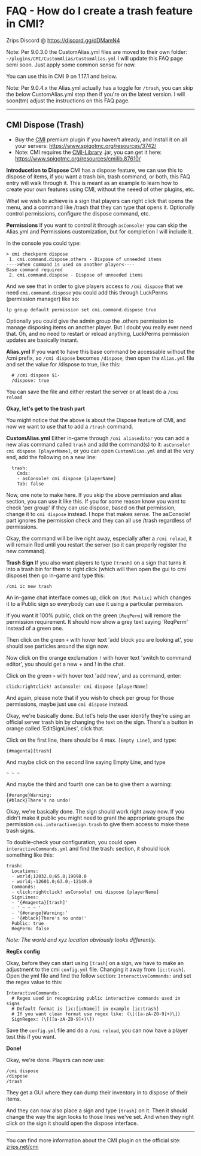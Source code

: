 # FAQ - How do I create a trash feature in CMI?

Zrips Discord @ https://discord.gg/dDMamN4

Note: Per 9.0.3.0 the CustomAlias.yml files are moved to their own folder: `~/plugins/CMI/CustomAlias/CustomAlias.yml` I will update this FAQ page semi soon. Just apply some common sense for now.

You can use this in CMI 9 on 1.17.1 and below.

Note: Per 9.0.4.x the Alias.yml actually has a toggle for `/trash`, you can skip the below CustomAlias.yml step then if you're on the latest version. I will soon(tm) adjust the instructions on this FAQ page.

---

## CMI Dispose (Trash)

- Buy the [CMI](https://www.zrips.net/cmi/) premium plugin if you haven't already, and Install it on all your servers: <https://www.spigotmc.org/resources/3742/>
- Note: CMI requires the [CMI-Library](https://github.com/mrfdev/CMI/edit/master/Resources/FAQ/cmi-library.md) .jar, you can get it here: <https://www.spigotmc.org/resources/cmilib.87610/>


**Introducetion to Dispose**
CMI has a dispose feature, we can use this to dispose of items, if you want a trash bin, trash command, or both, this FAQ entry will walk through it. This is meant as an example to learn how to create your own features using CMI, without the neeed of other plugins, etc.

What we wish to achieve is a sign that players can right click that opens the menu, and a command like /trash that they can type that opens it. Optionally control permissions, configure the dispose command, etc. 


**Permissions**
If you want to control it through `asConsole!` you can skip the Alias.yml and Permissions customization, but for completion I will include it. 

In the console you could type:
```
> cmi checkperm dispose
 1. cmi.command.dispose.others - Dispose of unneeded items
---->When command is used on another player<----
Base command required
 2. cmi.command.dispose - Dispose of unneeded items
```
And we see that in order to give players access to `/cmi dispose` that we need `cmi.command.dispose` you could add this through LuckPerms (permission manager) like so:
```
lp group default permission set cmi.command.dispose true
```
Optionally you could give the admin group the .others permission to manage disposing items on another player. But I doubt you really ever need that. Oh, and no need to restart or reload anything, LuckPerms permission updates are basically instant.


**Alias.yml**
If you want to have this base command be accessable without the /cmi prefix, so `/cmi dispose` becomes `/dispose`, then open the `Alias.yml` file and set the value for /dispose to true, like this:
```
  # /cmi dispose $1-
  /dispose: true
```
You can save the file and either restart the server or at least do a `/cmi reload`


**Okay, let's get to the trash part**

You might notice that the above is about the Dispose feature of CMI, and now we want to use that to add a `/trash` command. 


**CustomAlias.yml**
Either in-game through `/cmi aliaseditor` you can add a new alias command called `trash` and add the command(s) to it: `asConsole! cmi dispose [playerName]`, or you can open `CustomAlias.yml` and at the very end, add the following on a new line:
```
  trash:
    Cmds:
    - asConsole! cmi dispose [playerName]
    Tab: false
```
Now, one note to make here. If you skip the above permission and alias section, you can use it like this. If you for some reason know you want to check 'per group' if they can use dispose, based on that permission, change it to `cmi dispose` instead. I hope that makes sense. The asConsole! part ignores the permission check and they can all use /trash regardless of permissions.

Okay, the command will be live right away, especially after a `/cmi reload`, it will remain Red until you restart the server (so it can properly register the new command).


**Trash Sign**
If you also want players to type `[trash]` on a sign that turns it into a trash bin for them to right click (which will then open the gui to cmi dispose) then go in-game and type this:
```
/cmi ic new trash
```
An in-game chat interface comes up, click on `[Not Public]` which changes it to a Public sign so everybody can use it using a particular permission.

If you want it 100% public, click on the green `[ReqPerm]` will remore the permission requirement. It should now show a grey text saying 'ReqPerm' instead of a green one.

Then click on the green `+` with hover text 'add block you are looking at', you should see particles around the sign now.

Now click on the orange exclamation `!` with hover text 'switch to command editor', you should get a new + and ! in the chat. 

Click on the green `+` with hover text 'add new', and as command, enter:
```
click:rightclick! asConsole! cmi dispose [playerName]
```
And again, please note that if you wish to check per group for those permissions, maybe just use `cmi dispose` instead.

Okay, we're basically done. But let's help the user identify they're using an official server trash bin by changing the text on the sign. There's a button in orange called 'EditSignLines', click that.

Click on the first line, there should be 4 max. `[Empty Line]`, and type:
```
{#magenta}[trash]
```
And maybe click on the second line saying Empty Line, and type 
```
~ ~ ~
```
And maybe the third and fourth one can be to give them a warning:
```
{#orange}Warning:
{#black}There's no undo!
```

Okay, we're basically done. The sign should work right away now. If you didn't make it public you might need to grant the appropriate groups the permission `cmi.interactivesign.trash` to give them access to make these trash signs.

To double-check your configuration, you could open `interactiveCommands.yml` and find the trash: section, it should look something like this:
```
trash:
  Locations:
  - world;12032.0;65.0;19098.0
  - world;-12601.0;63.0;-12149.0
  Commands:
  - click:rightclick! asConsole! cmi dispose [playerName]
  SignLines:
  - '{#magenta}[trash]'
  - ' ~ ~ ~ '
  - '{#orange}Warning:'
  - '{#black}There's no undo!'
  Public: true
  ReqPerm: false
```
*Note: The world and xyz location obviously looks differently.*


**RegEx config**

Okay, before they can start using `[trash`] on a sign, we have to make an adjustment to the cmi `config.yml` file. Changing it away from `[ic:trash]`. Open the yml file and find the follow section: `InteractiveCommands:` and set the regex value to this:
```
InteractiveCommands:
  # Regex used in recognizing public interactive commands used in signs
  # Default format is [ic:[icName]] in example [ic:trash]
  # If you want clean format use regex like: (\[([a-zA-Z0-9]+)\])
  SignRegex: (\[([a-zA-Z0-9]+)\])
```

Save the `config.yml` file and do a `/cmi reload`, you can now have a player test this if you want.


**Done!**

Okay, we're done. Players can now use:
```
/cmi dispose
/dispose
/trash
```
They get a GUI where they can dump their inventory in to dispose of their items. 

And they can now also place a sign and type `[trash]` on it. Then it should change the way the sign looks to those lines we've set. And when they right click on the sign it should open the dispose interface. 

---

You can find more information about the CMI plugin on the official site: [zrips.net/cmi](https://www.zrips.net/cmi/)
